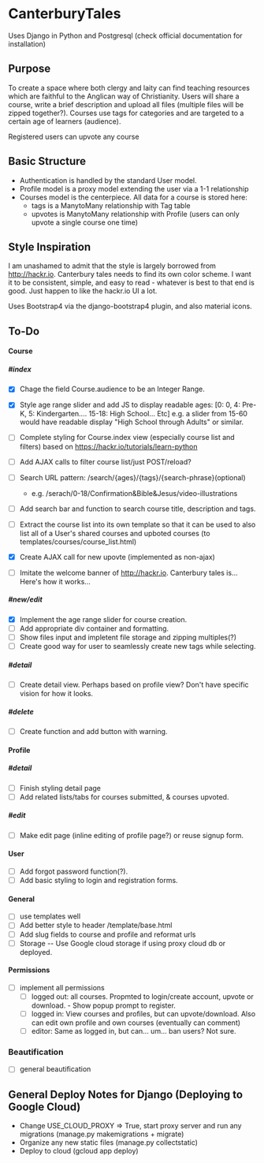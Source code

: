 # CanterburyTales
Uses Django in Python and Postgresql (check official documentation for installation)

## Purpose
To create a space where both clergy and laity can find teaching resources which are faithful to the Anglican way of Christianity. Users will share a course, write a brief description and upload all files (multiple files will be zipped together?). Courses use tags for categories and are targeted to a certain age of learners (audience).

Registered users can upvote any course

## Basic Structure
+ Authentication is handled by the standard User model.
+ Profile model is a proxy model extending the user via a 1-1 relationship
+ Courses model is the centerpiece. All data for a course is stored here:
  + tags is a ManytoMany relationship with Tag table
  + upvotes is ManytoMany relationship with Profile (users can only upvote a single course one time)

## Style Inspiration
I am unashamed to admit that the style is largely borrowed from http://hackr.io. Canterbury tales needs to find its own color scheme. I want it to be consistent, simple, and easy to read - whatever is best to that end is good. Just happen to like the hackr.io UI a lot.

Uses Bootstrap4 via the django-bootstrap4 plugin, and also material icons.


## To-Do
#### Course
##### #index
- [X] Chage the field Course.audience to be an Integer Range.
- [X] Style age range slider and add JS to display readable ages: [0: 0, 4: Pre-K, 5: Kindergarten.... 15-18: High School... Etc]
      e.g. a slider from 15-60 would have readable display "High School through Adults" or similar.

- [ ] Complete styling for Course.index view (especially course list and filters) based on 
      https://hackr.io/tutorials/learn-python 
- [ ] Add AJAX calls to filter course list/just POST/reload?
- [ ] Search URL pattern: /search/{ages}/{tags}/{search-phrase}(optional)
    - e.g. /serach/0-18/Confirmation&Bible&Jesus/video-illustrations
- [ ] Add search bar and function to search course title, description and tags.

- [ ] Extract the course list into its own template so that it can be used to also list all of a User's shared courses and upboted courses (to templates/courses/course_list.html)
- [X] Create AJAX call for new upovte (implemented as non-ajax)

- [ ] Imitate the welcome banner of http://hackr.io. Canterbury tales is... Here's how it works...

##### #new/edit
- [X] Implement the age range slider for course creation.
- [ ] Add appropriate div container and formatting.
- [ ] Show files input and impletent file storage and zipping multiples(?)
- [ ] Create good way for user to seamlessly create new tags while selecting.

##### #detail
- [ ] Create detail view. Perhaps based on profile view? Don't have specific vision for how it looks.

##### #delete
- [ ] Create function and add button with warning.

#### Profile
##### #detail
- [ ] Finish styling detail page
- [ ] Add related lists/tabs for courses submitted, & courses upvoted.

##### #edit
- [ ] Make edit page (inline editing of profile page?) or reuse signup form.

#### User
- [ ] Add forgot password function(?).
- [ ] Add basic styling to login and registration forms.
     
#### General
- [ ] use templates well
- [ ] Add better style to header /template/base.html
- [ ] Add slug fields to course and profile and reformat urls
- [ ] Storage -- Use Google cloud storage if using proxy cloud db or deployed.

#### Permissions
- [ ] implement all permissions
    - [ ] logged out: all courses. Propmted to login/create account, upvote or download. - Show popup prompt to register.
    - [ ] logged in: View courses and profiles, but can upvote/download. Also can edit own profile and own courses (eventually can comment)
    - [ ] editor: Same as logged in, but can... um... ban users? Not sure.

### Beautification
- [ ] general beautification



## General Deploy Notes for Django (Deploying to Google Cloud)
+ Change USE_CLOUD_PROXY => True, start proxy server and run any migrations (manage.py makemigrations + migrate)
+ Organize any new static files (manage.py collectstatic)
+ Deploy to cloud (gcloud app deploy)



